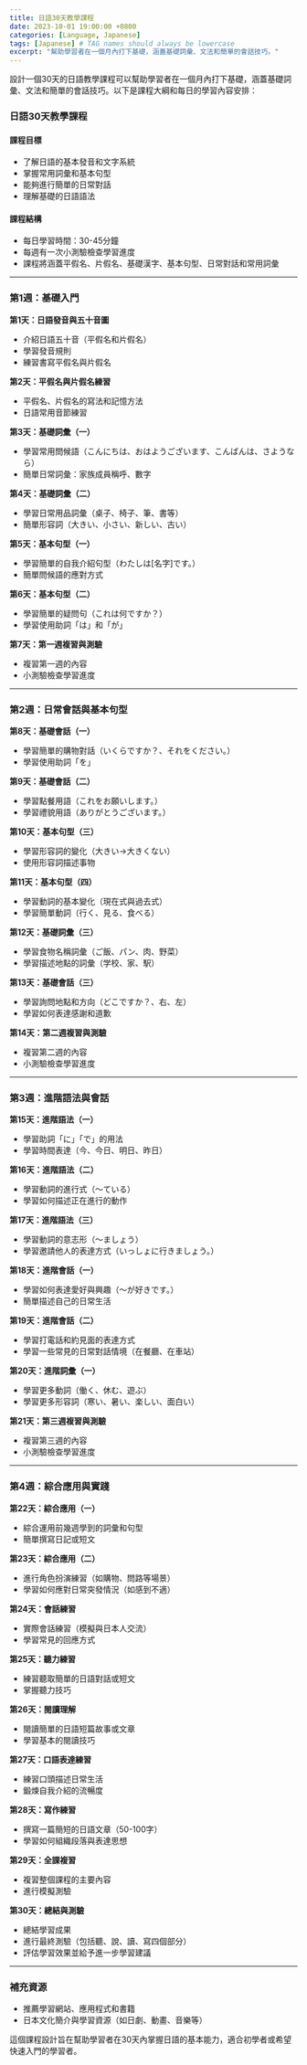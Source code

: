 ```yaml
---
title: 日語30天教學課程
date: 2023-10-01 19:00:00 +0800
categories: [Language, Japanese]
tags: [Japanese] # TAG names should always be lowercase
excerpt: "幫助學習者在一個月內打下基礎，涵蓋基礎詞彙、文法和簡單的會話技巧。"
---
```


設計一個30天的日語教學課程可以幫助學習者在一個月內打下基礎，涵蓋基礎詞彙、文法和簡單的會話技巧。以下是課程大綱和每日的學習內容安排：

### 日語30天教學課程

#### **課程目標**
- 了解日語的基本發音和文字系統
- 掌握常用詞彙和基本句型
- 能夠進行簡單的日常對話
- 理解基礎的日語語法

#### **課程結構**
- 每日學習時間：30-45分鐘
- 每週有一次小測驗檢查學習進度
- 課程將涵蓋平假名、片假名、基礎漢字、基本句型、日常對話和常用詞彙

---

### **第1週：基礎入門**

**第1天：日語發音與五十音圖**
- 介紹日語五十音（平假名和片假名）
- 學習發音規則
- 練習書寫平假名與片假名

**第2天：平假名與片假名練習**
- 平假名、片假名的寫法和記憶方法
- 日語常用音節練習

**第3天：基礎詞彙（一）**
- 學習常用問候語（こんにちは、おはようございます、こんばんは、さようなら）
- 簡單日常詞彙：家族成員稱呼、數字

**第4天：基礎詞彙（二）**
- 學習日常用品詞彙（桌子、椅子、筆、書等）
- 簡單形容詞（大きい、小さい、新しい、古い）

**第5天：基本句型（一）**
- 學習簡單的自我介紹句型（わたしは[名字]です。）
- 簡單問候語的應對方式

**第6天：基本句型（二）**
- 學習簡單的疑問句（これは何ですか？）
- 學習使用助詞「は」和「が」

**第7天：第一週複習與測驗**
- 複習第一週的內容
- 小測驗檢查學習進度

---

### **第2週：日常會話與基本句型**

**第8天：基礎會話（一）**
- 學習簡單的購物對話（いくらですか？、それをください。）
- 學習使用助詞「を」

**第9天：基礎會話（二）**
- 學習點餐用語（これをお願いします。）
- 學習禮貌用語（ありがとうございます。）

**第10天：基本句型（三）**
- 學習形容詞的變化（大きい→大きくない）
- 使用形容詞描述事物

**第11天：基本句型（四）**
- 學習動詞的基本變化（現在式與過去式）
- 學習簡單動詞（行く、見る、食べる）

**第12天：基礎詞彙（三）**
- 學習食物名稱詞彙（ご飯、パン、肉、野菜）
- 學習描述地點的詞彙（学校、家、駅）

**第13天：基礎會話（三）**
- 學習詢問地點和方向（どこですか？、右、左）
- 學習如何表達感謝和道歉

**第14天：第二週複習與測驗**
- 複習第二週的內容
- 小測驗檢查學習進度

---

### **第3週：進階語法與會話**

**第15天：進階語法（一）**
- 學習助詞「に」「で」的用法
- 學習時間表達（今、今日、明日、昨日）

**第16天：進階語法（二）**
- 學習動詞的進行式（〜ている）
- 學習如何描述正在進行的動作

**第17天：進階語法（三）**
- 學習動詞的意志形（〜ましょう）
- 學習邀請他人的表達方式（いっしょに行きましょう。）

**第18天：進階會話（一）**
- 學習如何表達愛好與興趣（〜が好きです。）
- 簡單描述自己的日常生活

**第19天：進階會話（二）**
- 學習打電話和約見面的表達方式
- 學習一些常見的日常對話情境（在餐廳、在車站）

**第20天：進階詞彙（一）**
- 學習更多動詞（働く、休む、遊ぶ）
- 學習更多形容詞（寒い、暑い、楽しい、面白い）

**第21天：第三週複習與測驗**
- 複習第三週的內容
- 小測驗檢查學習進度

---

### **第4週：綜合應用與實踐**

**第22天：綜合應用（一）**
- 綜合運用前幾週學到的詞彙和句型
- 簡單撰寫日記或短文

**第23天：綜合應用（二）**
- 進行角色扮演練習（如購物、問路等場景）
- 學習如何應對日常突發情況（如感到不適）

**第24天：會話練習**
- 實際會話練習（模擬與日本人交流）
- 學習常見的回應方式

**第25天：聽力練習**
- 練習聽取簡單的日語對話或短文
- 掌握聽力技巧

**第26天：閱讀理解**
- 閱讀簡單的日語短篇故事或文章
- 學習基本的閱讀技巧

**第27天：口語表達練習**
- 練習口頭描述日常生活
- 鍛煉自我介紹的流暢度

**第28天：寫作練習**
- 撰寫一篇簡短的日語文章（50-100字）
- 學習如何組織段落與表達思想

**第29天：全課複習**
- 複習整個課程的主要內容
- 進行模擬測驗

**第30天：總結與測驗**
- 總結學習成果
- 進行最終測驗（包括聽、說、讀、寫四個部分）
- 評估學習效果並給予進一步學習建議

---

### **補充資源**
- 推薦學習網站、應用程式和書籍
- 日本文化簡介與學習資源（如日劇、動畫、音樂等）

這個課程設計旨在幫助學習者在30天內掌握日語的基本能力，適合初學者或希望快速入門的學習者。
